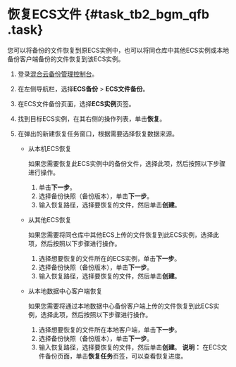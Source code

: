 # 恢复ECS文件 {#task_tb2_bgm_qfb .task}

您可以将备份的文件恢复到原ECS实例中，也可以将同仓库中其他ECS实例或本地备份客户端备份的文件恢复到该ECS实例。

1.  登录[混合云备份管理控制台](https://hbr.console.aliyun.com)。
2.  在左侧导航栏，选择**ECS备份** \> **ECS文件备份**。
3.  在ECS文件备份页面，选择**ECS实例**页签。
4.  找到目标ECS实例，在其右侧的操作列表，单击**恢复**。
5.  在弹出的新建恢复任务窗口，根据需要选择恢复数据来源。 

    -   从本机ECS恢复

        如果您需要恢复此ECS实例中的备份文件，选择此项，然后按照以下步骤进行操作。

        1.  单击**下一步**。
        2.  选择备份快照（备份版本），单击**下一步**。
        3.  输入恢复路径，选择要恢复的文件，然后单击**创建**。
    -   从其他ECS恢复

        如果您需要将同仓库中其他ECS上传的文件恢复到此ECS实例，选择此项，然后按照以下步骤进行操作。

        1.  选择想要恢复的文件所在的ECS实例，单击**下一步**。
        2.  选择备份快照（备份版本），单击**下一步**。
        3.  输入恢复路径，选择要恢复的文件，然后单击**创建**。
    -   从本地数据中心客户端恢复

        如果您需要将通过本地数据中心备份客户端上传的文件恢复到此ECS实例，选择此项，然后按照以下步骤进行操作。

        1.  选择想要恢复的文件所在本地客户端，单击**下一步**。
        2.  选择备份快照（备份版本），单击**下一步**。
        3.  输入恢复路径，选择要恢复的文件，然后单击**创建**。
    **说明：** 在ECS文件备份页面，单击**恢复任务**页签，可以查看恢复进度。


